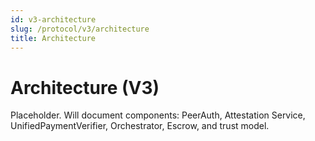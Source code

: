 ```yaml
---
id: v3-architecture
slug: /protocol/v3/architecture
title: Architecture
---
```


# Architecture (V3)

Placeholder. Will document components: PeerAuth, Attestation Service, UnifiedPaymentVerifier, Orchestrator, Escrow, and trust model.
